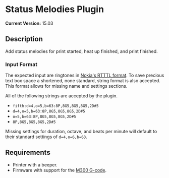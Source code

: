 # Status Melodies Plugin

**Current Version:** 15.03

## Description

Add status melodies for print started, heat up finished, and print finished.

### Input Format

The expected input are ringtones in [Nokia's RTTTL format][rtttl].
To save precious text box space a shortened, none standard, string format is
also accepted. This format allows for missing name and settings sections.

All of the following strings are accepted by the plugin.

  - `fifth:d=4,o=5,b=63:8P,8G5,8G5,8G5,2D#5`
  - `d=4,o=5,b=63:8P,8G5,8G5,8G5,2D#5`
  - `o=5,b=63:8P,8G5,8G5,8G5,2D#5`
  - `8P,8G5,8G5,8G5,2D#5`

Missing settings for duration, octave, and beats per minute will default to
their standard settings of `d=4,o=6,b=63`.

## Requirements

  - Printer with a beeper.
  - Firmware with support for the [M300 G-code][m300].

[rtttl]: http://en.wikipedia.org/wiki/RTTTL "Wikipedia"
[m300]: http://reprap.org/wiki/G-code#M300:_Play_beep_sound "RepRapWiki"
